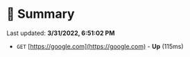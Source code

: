 # 📖 Summary
Last updated: **3/31/2022, 6:51:02 PM**

- `GET` [https://google.com](https://google.com) - **Up** (115ms)

